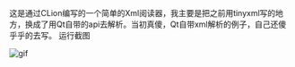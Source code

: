 这是通过CLion编写的一个简单的Xml阅读器，我主要是把之前用tinyxml写的地方，换成了用Qt自带的api去解析。当初真傻，Qt自带xml解析的例子，自己还傻乎乎的去写。
运行截图

![gif](http://ojdyju4vi.bkt.clouddn.com/%E6%B7%B1%E5%BA%A6%E5%BD%95%E5%B1%8F_sun-awt-X11-XFramePeer_20170530145754.gif)

